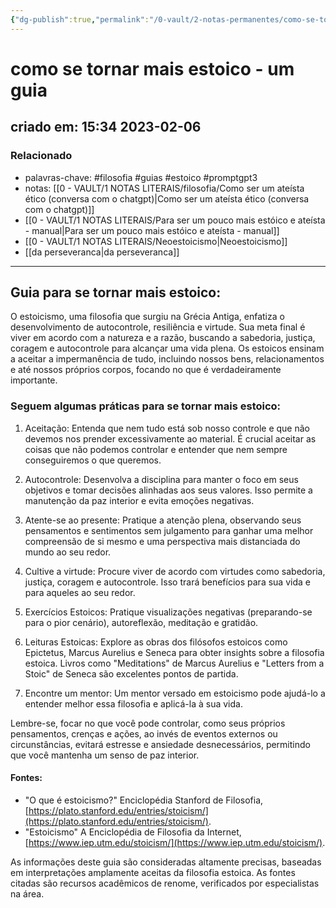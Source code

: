 ```yaml
---
{"dg-publish":true,"permalink":"/0-vault/2-notas-permanentes/como-se-tornar-mais-estoico-um-guia/","tags":["permanente","filosofia","guias","estoico","promptgpt3"],"dgHomeLink":true,"dgShowLocalGraph":true,"dgShowFileTree":true,"dgEnableSearch":true}
---
```


# como se tornar mais estoico - um guia

## criado em: 15:34 2023-02-06

### Relacionado

- palavras-chave: #filosofia #guias #estoico #promptgpt3  
- notas: [[0 - VAULT/1 NOTAS LITERAIS/filosofia/Como ser um ateísta ético (conversa com o chatgpt)\|Como ser um ateísta ético (conversa com o chatgpt)]]
- [[0 - VAULT/1 NOTAS LITERAIS/Para ser um pouco mais estóico e ateísta - manual\|Para ser um pouco mais estóico e ateísta - manual]]
- [[0 - VAULT/1 NOTAS LITERAIS/Neoestoicismo\|Neoestoicismo]]
- [[da perseveranca\|da perseveranca]]
---

## Guia para se tornar mais estoico:

O estoicismo, uma filosofia que surgiu na Grécia Antiga, enfatiza o desenvolvimento de autocontrole, resiliência e virtude. Sua meta final é viver em acordo com a natureza e a razão, buscando a sabedoria, justiça, coragem e autocontrole para alcançar uma vida plena. Os estoicos ensinam a aceitar a impermanência de tudo, incluindo nossos bens, relacionamentos e até nossos próprios corpos, focando no que é verdadeiramente importante.

### Seguem algumas práticas para se tornar mais estoico:

1. Aceitação: Entenda que nem tudo está sob nosso controle e que não devemos nos prender excessivamente ao material. É crucial aceitar as coisas que não podemos controlar e entender que nem sempre conseguiremos o que queremos.
    
2. Autocontrole: Desenvolva a disciplina para manter o foco em seus objetivos e tomar decisões alinhadas aos seus valores. Isso permite a manutenção da paz interior e evita emoções negativas.
    
3. Atente-se ao presente: Pratique a atenção plena, observando seus pensamentos e sentimentos sem julgamento para ganhar uma melhor compreensão de si mesmo e uma perspectiva mais distanciada do mundo ao seu redor.
    
4. Cultive a virtude: Procure viver de acordo com virtudes como sabedoria, justiça, coragem e autocontrole. Isso trará benefícios para sua vida e para aqueles ao seu redor.
    
5. Exercícios Estoicos: Pratique visualizações negativas (preparando-se para o pior cenário), autoreflexão, meditação e gratidão.
    
6. Leituras Estoicas: Explore as obras dos filósofos estoicos como Epictetus, Marcus Aurelius e Seneca para obter insights sobre a filosofia estoica. Livros como "Meditations" de Marcus Aurelius e "Letters from a Stoic" de Seneca são excelentes pontos de partida.
    
7. Encontre um mentor: Um mentor versado em estoicismo pode ajudá-lo a entender melhor essa filosofia e aplicá-la à sua vida.
    

Lembre-se, focar no que você pode controlar, como seus próprios pensamentos, crenças e ações, ao invés de eventos externos ou circunstâncias, evitará estresse e ansiedade desnecessários, permitindo que você mantenha um senso de paz interior.

#### Fontes:

- "O que é estoicismo?" Enciclopédia Stanford de Filosofia, [https://plato.stanford.edu/entries/stoicism/](https://plato.stanford.edu/entries/stoicism/).
- "Estoicismo" A Enciclopédia de Filosofia da Internet, [https://www.iep.utm.edu/stoicism/](https://www.iep.utm.edu/stoicism/).

As informações deste guia são consideradas altamente precisas, baseadas em interpretações amplamente aceitas da filosofia estoica. As fontes citadas são recursos acadêmicos de renome, verificados por especialistas na área.